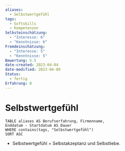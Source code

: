 ```yaml
---
aliases:
  - Selbstwertgefühl
tags:
  - Softskills
  - Kompetenzen
Selbsteinschätzung:
  - "Interesse: 6"
  - "Kenntnisse: 6"
Fremdeinschätzung:
  - "Interesse: 5"
  - "Kenntnisse: 5"
Bewertung: 5.5
date-created: 2023-04-04
date-modified: 2023-04-09
Status:
  - fertig
Erfahrung: 0
---
```

# Selbstwertgefühl

```dataview
TABLE aliases AS Berufserfahrung, Firmenname,
Enddatum - Startdatum AS Dauer
WHERE contains(tags, "Selbstwertgefühl")
SORT ASC
```

- Selbstwertgefühl = Selbstakzeptanz und Selbstliebe.
